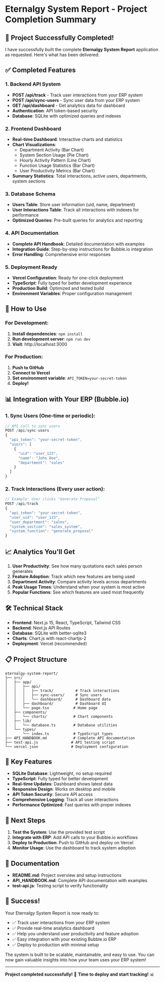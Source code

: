 # Eternalgy System Report - Project Completion Summary

## 🎉 Project Successfully Completed!

I have successfully built the complete **Eternalgy System Report** application as requested. Here's what has been delivered:

## ✅ Completed Features

### 1. **Backend API System**
- **POST /api/track** - Track user interactions from your ERP system
- **POST /api/sync-users** - Sync user data from your ERP system
- **GET /api/dashboard** - Get analytics data for dashboard
- **Authentication**: API token-based security
- **Database**: SQLite with optimized queries and indexes

### 2. **Frontend Dashboard**
- **Real-time Dashboard**: Interactive charts and statistics
- **Chart Visualizations**:
  - Department Activity (Bar Chart)
  - System Section Usage (Pie Chart)
  - Hourly Activity Pattern (Line Chart)
  - Function Usage Statistics (Bar Chart)
  - User Productivity Metrics (Bar Chart)
- **Summary Statistics**: Total interactions, active users, departments, system sections

### 3. **Database Schema**
- **Users Table**: Store user information (uid, name, department)
- **User Interactions Table**: Track all interactions with indexes for performance
- **Optimized Queries**: Pre-built queries for analytics and reporting

### 4. **API Documentation**
- **Complete API Handbook**: Detailed documentation with examples
- **Integration Guide**: Step-by-step instructions for Bubble.io integration
- **Error Handling**: Comprehensive error responses

### 5. **Deployment Ready**
- **Vercel Configuration**: Ready for one-click deployment
- **TypeScript**: Fully typed for better development experience
- **Production Build**: Optimized and tested build
- **Environment Variables**: Proper configuration management

## 🚀 How to Use

### For Development:
1. **Install dependencies**: `npm install`
2. **Run development server**: `npm run dev`
3. **Visit**: http://localhost:3000

### For Production:
1. **Push to GitHub**
2. **Connect to Vercel**
3. **Set environment variable**: `API_TOKEN=your-secret-token`
4. **Deploy!**

## 📊 Integration with Your ERP (Bubble.io)

### 1. **Sync Users** (One-time or periodic):
```javascript
// API call to sync users
POST /api/sync-users
{
  "api_token": "your-secret-token",
  "users": [
    {
      "uid": "user_123",
      "name": "John Doe",
      "department": "sales"
    }
  ]
}
```

### 2. **Track Interactions** (Every user action):
```javascript
// Example: User clicks "Generate Proposal"
POST /api/track
{
  "api_token": "your-secret-token",
  "user_uid": "user_123",
  "user_department": "sales",
  "system_section": "sales_system",
  "system_function": "generate_proposal"
}
```

## 📈 Analytics You'll Get

1. **User Productivity**: See how many quotations each sales person generates
2. **Feature Adoption**: Track which new features are being used
3. **Department Activity**: Compare activity levels across departments
4. **Peak Usage Times**: Understand when your system is most active
5. **Popular Functions**: See which features are used most frequently

## 🛠 Technical Stack

- **Frontend**: Next.js 15, React, TypeScript, Tailwind CSS
- **Backend**: Next.js API Routes
- **Database**: SQLite with better-sqlite3
- **Charts**: Chart.js with react-chartjs-2
- **Deployment**: Vercel (recommended)

## 📋 Project Structure

```
eternalgy-system-report/
├── src/
│   ├── app/
│   │   ├── api/
│   │   │   ├── track/          # Track interactions
│   │   │   ├── sync-users/     # Sync users
│   │   │   └── dashboard/      # Dashboard data
│   │   ├── dashboard/          # Dashboard UI
│   │   └── page.tsx           # Home page
│   ├── components/
│   │   └── charts/            # Chart components
│   ├── lib/
│   │   └── database.ts        # Database utilities
│   └── types/
│       └── index.ts           # TypeScript types
├── API_HANDBOOK.md            # Complete API documentation
├── test-api.js               # API testing script
└── vercel.json               # Deployment configuration
```

## 🔧 Key Features

- **SQLite Database**: Lightweight, no setup required
- **TypeScript**: Fully typed for better development
- **Real-time Updates**: Dashboard shows latest data
- **Responsive Design**: Works on desktop and mobile
- **API Token Security**: Secure API access
- **Comprehensive Logging**: Track all user interactions
- **Performance Optimized**: Fast queries with proper indexes

## 🎯 Next Steps

1. **Test the System**: Use the provided test script
2. **Integrate with ERP**: Add API calls to your Bubble.io workflows
3. **Deploy to Production**: Push to GitHub and deploy on Vercel
4. **Monitor Usage**: Use the dashboard to track system adoption

## 📖 Documentation

- **README.md**: Project overview and setup instructions
- **API_HANDBOOK.md**: Complete API documentation with examples
- **test-api.js**: Testing script to verify functionality

## 🎉 Success!

Your Eternalgy System Report is now ready to:
- ✅ Track user interactions from your ERP system
- ✅ Provide real-time analytics dashboard
- ✅ Help you understand user productivity and feature adoption
- ✅ Easy integration with your existing Bubble.io ERP
- ✅ Deploy to production with minimal setup

The system is built to be scalable, maintainable, and easy to use. You can now gain valuable insights into how your team uses your ERP system!

---

**Project completed successfully!** 🚀
**Time to deploy and start tracking!** 📊
